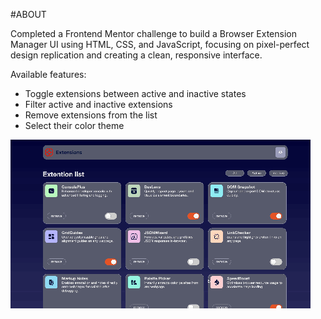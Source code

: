 #ABOUT

Completed a Frontend Mentor challenge to build a Browser Extension Manager UI using HTML, CSS, and JavaScript, focusing on pixel-perfect design replication and creating a clean, responsive interface.

Available features:

- Toggle extensions between active and inactive states
- Filter active and inactive extensions
- Remove extensions from the list
- Select their color theme

![til](demo.gif)